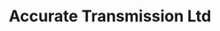 ---
title: "Accurate Transmission Ltd"
url: /calgary/accurate-transmission-ltd/
shop: car repair
---